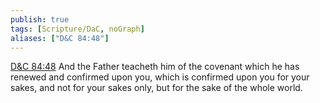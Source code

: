 ```yaml
---
publish: true
tags: [Scripture/DaC, noGraph]
aliases: ["D&C 84:48"]
---
```

[D&C 84:48](https://churchofjesuschrist.org/study/scriptures/dc-testament/dc/84?lang=eng&id=p48#p48) And the Father teacheth him of the covenant which he has renewed and confirmed upon you, which is confirmed upon you for your sakes, and not for your sakes only, but for the sake of the whole world.
